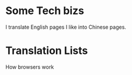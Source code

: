 # Some Tech bizs
I translate English pages I like into Chinese pages.

# Translation Lists
How browsers work